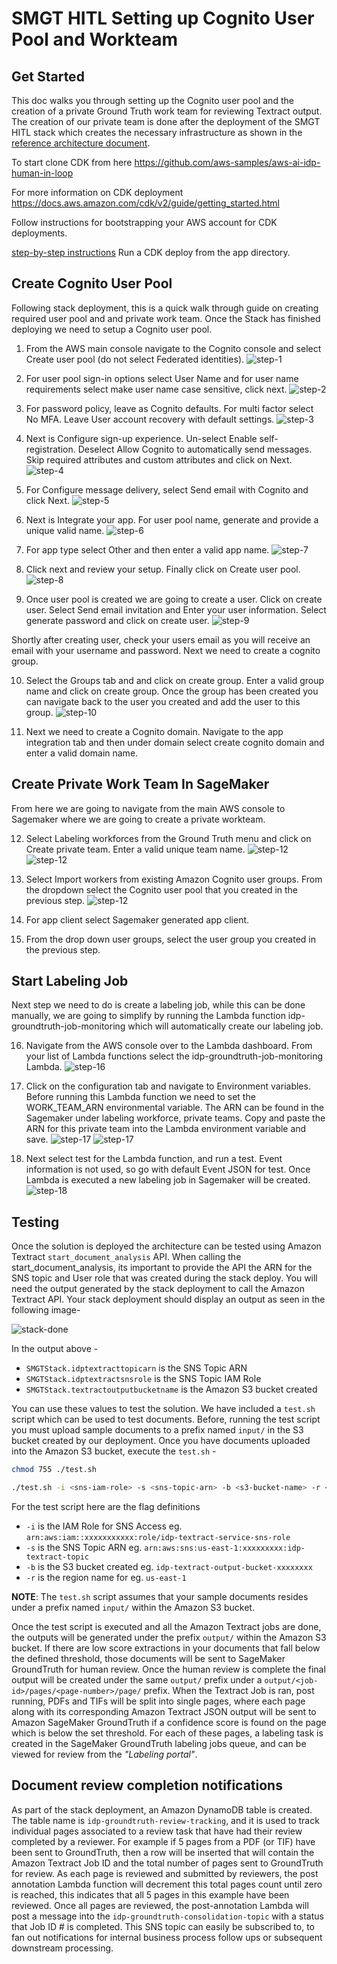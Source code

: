 # SMGT HITL Setting up Cognito User Pool and Workteam

## Get Started
This doc walks you through setting up the Cognito user pool and the creation of a private Ground Truth work team for reviewing Textract output. The creation of our private team is done after the deployment of the SMGT HITL stack which creates the necessary infrastructure as shown in the [reference architecture document](./architecture/README.md).  

To start clone CDK from here 
https://github.com/aws-samples/aws-ai-idp-human-in-loop

For more information on CDK deployment
https://docs.aws.amazon.com/cdk/v2/guide/getting_started.html


Follow instructions for bootstrapping your AWS account for CDK deployments.

[step-by-step instructions](README.md)
Run a CDK deploy from the app directory.

## Create Cognito User Pool
Following stack deployment, this is a quick walk through guide on creating required user pool and and private work team.
Once the Stack has finished deploying we need to setup a Cognito user pool. 
1. From the AWS main console navigate to the Cognito console and select Create user pool (do not select Federated identities).
![step-1](../images/cog1.png)

2. For user pool sign-in options select User Name and for user name requirements select make user name case sensitive, click next.
![step-2](../images/cog2.png)

3. For password policy, leave as Cognito defaults. For multi factor select No MFA. Leave User account recovery with default settings.
![step-3](../images/cog3.png)

4. Next is Configure sign-up experience. Un-select Enable self-registration. Deselect Allow Cognito to automatically send messages. Skip required attributes and custom attributes and click on Next.
![step-4](../images/cog4.png)

5. For Configure message delivery, select Send email with Cognito and click Next.
![step-5](../images/cog5.png)

6. Next is Integrate your app. For user pool name, generate and provide a unique valid name.
![step-6](../images/cog6.png)

7. For app type select Other and then enter a valid app name.
![step-7](../images/cog7.png)

8. Click next and review your setup. Finally click on Create user pool.
![step-8](../images/cog8.png)
 
9. Once user pool is created we are going to create a user. Click on create user. Select Send email invitation and Enter your user information. Select generate password and click on create user. 
![step-9](../images/cog9.png)


Shortly after creating user, check your users email as you will receive an email with your username and password.
Next we need to create a cognito group. 

10. Select the Groups tab and and click on create group. Enter a valid group name and click on create group. Once the group has been created you can navigate back to the user you created and add the user to this group.
![step-10](../images/cog10.png)

11. Next we need to create a Cognito domain. Navigate to the app integration tab and then under domain select create cognito domain and enter a valid domain name.

## Create Private Work Team In SageMaker
From here we are going to navigate from the main AWS console to Sagemaker where we are going to create a private workteam.

12. Select Labeling workforces from the Ground Truth menu and click on Create private team. Enter a valid unique team name.
![step-12](../images/sm1.png)
![step-12](../images/sm2.png)

13. Select Import workers from existing Amazon Cognito user groups. From the dropdown select the Cognito user pool that you created in the previous step. 
![step-12](../images/sm3.png)

14. For app client select Sagemaker generated app client. 

15. From the drop down user groups, select the user group you created in the previous step.

## Start Labeling Job
Next step we need to do is create a labeling job, while this can be done manually, we are going to simplify by running the Lambda function idp-groundtruth-job-monitoring which will automatically create our labeling job. 

16. Navigate from the AWS console over to the Lambda dashboard. From your list of Lambda functions select the idp-groundtruth-job-monitoring Lambda. 
![step-16](../images/lam1.png)

17. Click on the configuration tab and navigate to Environment variables. Before running this Lambda function we need to set the WORK_TEAM_ARN environmental variable. The ARN can be found in the Sagemaker under labeling workforce, private teams. Copy and paste the ARN for this private team into the Lambda environment variable and save. 
![step-17](../images/lam2.png)
![step-17](../images/sm4.png)

18. Next select test for the Lambda function, and run a test. Event information is not used, so go with default Event JSON for test. Once Lambda is executed a new labeling job in Sagemaker will be created.
![step-18](../images/lam3.png)

## Testing

Once the solution is deployed the architecture can be tested using Amazon Textract `start_document_analysis` API. When calling the start_document_analysis, its important to provide the API the ARN for the SNS topic and User role that was created during the stack deploy. You will need the output generated by the stack deployment to call the Amazon Textract API. Your stack deployment should display an output as seen in the following image-

![stack-done](../images/stack-done.png)

In the output above -

- `SMGTStack.idptextracttopicarn` is the SNS Topic ARN
- `SMGTStack.idptextractsnsrole` is the SNS Topic IAM Role
- `SMGTStack.textractoutputbucketname` is the Amazon S3 bucket created

You can use these values to test the solution. We have included a `test.sh` script which can be used to test documents. Before, running the test script you must upload sample documents to a prefix named `input/` in the S3 bucket created by our deployment. Once you have documents uploaded into the Amazon S3 bucket, execute the `test.sh` - 

```bash
chmod 755 ./test.sh

./test.sh -i <sns-iam-role> -s <sns-topic-arn> -b <s3-bucket-name> -r <region-name>
```

For the test script here are the flag definitions

- `-i` is the IAM Role for SNS Access eg. `arn:aws:iam::xxxxxxxxxxx:role/idp-textract-service-sns-role`
- `-s` is the SNS Topic ARN eg. `arn:aws:sns:us-east-1:xxxxxxxxx:idp-textract-topic`
- `-b` is the S3 bucket created eg. `idp-textract-output-bucket-xxxxxxxx`
- `-r` is the region name for eg. `us-east-1`

**NOTE**: The `test.sh` script assumes that your sample documents resides under a prefix named `input/` within the Amazon S3 bucket.

<!-- If you navigate to Amazon SNS and view topics, you will see “idp-textract-topic”. Make a note of the ARN for this topic, additionally navigate to IAM, under roles, search for “idp-textract-service-sns-role” and make a note of the ARN. Below you will find both a Python script and CLI command example to start a async job.
![step-18](../images/sn1.png)
![step-18](../images/iam1.png)
![step-18](../images/iam2.png) -->

Once the test script is executed and all the Amazon Textract jobs are done, the outputs will be generated under the prefix `output/` within the Amazon S3 bucket. If there are low score extractions in your documents that fall below the defined threshold, those documents will be sent to SageMaker GroundTruth for human review. Once the human review is complete the final output will be created under the same `output/` prefix under a `output/<job-id>/pages/<page-number>/page/` prefix. When the Textract Job is ran, post running, PDFs and TIFs will be split into single pages, where each  page along with its corresponding Amazon Textract JSON output will be sent to Amazon SageMaker GroundTruth if a confidence score is found on the page which is below the set threshold. For each of these pages, a labeling task is created in the SageMaker GroundTruth labeling jobs queue, and can be viewed for review from the _"Labeling portal"_.


## Document review completion notifications

As part of the stack deployment, an Amazon DynamoDB table is created. The table name is `idp-groundtruth-review-tracking`, and it is used to track individual pages associated to a review task that have had their review completed by a reviewer. For example if 5 pages from a PDF (or TIF) have been sent to GroundTruth, then a row will be inserted that will contain the Amazon Textract Job ID and the total number of pages sent to GroundTruth for review. As each page is reviewed and submitted by reviewers, the post annotation Lambda function will decrement this total pages count until zero is reached, this indicates that all 5 pages in this example have been reviewed. Once all pages are reviewed, the post-annotation Lambda will post a message into the `idp-groundtruth-consolidation-topic` with a status that Job ID # is completed. This SNS topic can easily be subscribed to, to fan out notifications for internal business process follow ups or subsequent downstream processing.
